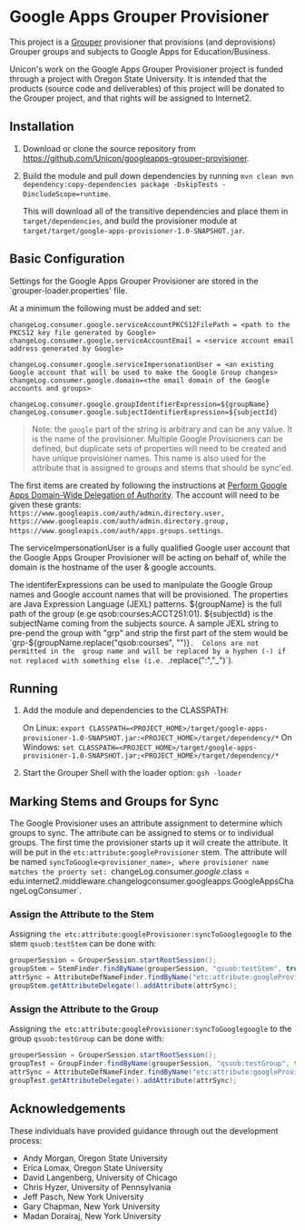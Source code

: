 Google Apps Grouper Provisioner
==============================

This project is a [Grouper](http://grouper.internet2.edu/) provisioner that provisions (and deprovisions) Grouper groups and subjects to Google Apps for Education/Business. 

Unicon's work on the Google Apps Grouper Provisioner project is funded through a project with Oregon State University. It is intended that the products (source code and deliverables) of this project will be donated to the Grouper project, and that rights will be assigned to Internet2.

## Installation
1. Download or clone the source repository from https://github.com/Unicon/googleapps-grouper-provisioner.

1. Build the module and pull down dependencies by running `mvn clean mvn dependency:copy-dependencies package -DskipTests -DincludeScope=runtime`.

   This will download all of the transitive dependencies and place them in `target/dependencies`, and build the provisioner module at `target/target/google-apps-provisioner-1.0-SNAPSHOT.jar`. 

## Basic Configuration
Settings for the Google Apps Grouper Provisioner are stored in the `grouper-loader.properties' file.

At a minimum the following must be added and set:

```
changeLog.consumer.google.serviceAccountPKCS12FilePath = <path to the PKCS12 key file generated by Google>
changeLog.consumer.google.serviceAccountEmail = <service account email address generated by Google>

changeLog.consumer.google.serviceImpersonationUser = <an existing Google account that will be used to make the Google Group changes>
changeLog.consumer.google.domain=<the email domain of the Google accounts and groups>

changeLog.consumer.google.groupIdentifierExpression=${groupName}
changeLog.consumer.google.subjectIdentifierExpression=${subjectId}
```
>Note: the `google` part of the string is arbitrary and can be any value. It is the name of the provisioner. Multiple Google Provisioners can be defined, but duplicate sets of properties will need to be created and have unique provisioner names. This name is also used for the attribute that is assigned to groups and stems that should be sync'ed.

The first items are created by following the instructions at [Perform Google Apps Domain-Wide Delegation of Authority](https://developers.google.com/admin-sdk/directory/v1/guides/delegation).
The account will need to be given these grants: `https://www.googleapis.com/auth/admin.directory.user, https://www.googleapis.com/auth/admin.directory.group, https://www.googleapis.com/auth/apps.groups.settings`.

The serviceImpersonationUser is a fully qualified Google user account that the Google Apps Grouper Provisioner will be 
acting on behalf of, while the domain is the hostname of the user & google accounts.
 
The identiferExpressions can be used to manipulate the Google Group names and Google account names that will be provisioned. The 
properties are Java Expression Language (JEXL) patterns. ${groupName} is the full path of the group (e.ge qsob:courses:ACCT251:01).
${subjectId} is the subjectName coming from the subjects source. A sample JEXL string to pre-pend the group with "grp" and 
strip the first part of the stem would be `grp-${groupName.replace("qsob:courses", "")}`.  Colons are not permitted in the 
group name and will be replaced by a hyphen (-) if not replaced with something else (i.e. `.replace(":","_")`).

## Running
1. Add the module and dependencies to the CLASSPATH:

   On Linux: `export CLASSPATH=<PROJECT_HOME>/target/google-apps-provisioner-1.0-SNAPSHOT.jar:<PROJECT_HOME>/target/dependency/*`
   On Windows: `set CLASSPATH=<PROJECT_HOME>/target/google-apps-provisioner-1.0-SNAPSHOT.jar;<PROJECT_HOME>/target/dependency/*`
    
1. Start the Grouper Shell with the loader option: `gsh -loader`

## Marking Stems and Groups for Sync

The Google Provisioner uses an attribute assignment to determine which groups to sync. The attribute can be assigned to stems or to individual groups. The first time the provisioner starts up it will create the attribute. It will be put in the `etc:attribute:googleProvisioner` stem. The attribute will be named `syncToGoogle<provisioner_name>, where provisioner name matches the proerty set: `changeLog.consumer.*google*.class = edu.internet2.middleware.changelogconsumer.googleapps.GoogleAppsChangeLogConsumer`.

### Assign the Attribute to the Stem
Assigning `the etc:attribute:googleProvisioner:syncToGooglegoogle` to the stem `qsuob:testStem` can be done with:

```java
grouperSession = GrouperSession.startRootSession();
groupStem = StemFinder.findByName(grouperSession, "qsuob:testStem", true);
attrSync = AttributeDefNameFinder.findByName("etc:attribute:googleProvisioner:syncToGooglegoogle",true);
groupStem.getAttributeDelegate().addAttribute(attrSync);
```

### Assign the Attribute to the Group
Assigning `the etc:attribute:googleProvisioner:syncToGooglegoogle` to the group `qsuob:testGroup` can be done with:

```java
grouperSession = GrouperSession.startRootSession();
groupTest = GroupFinder.findByName(grouperSession, "qsuob:testGroup", true);
attrSync = AttributeDefNameFinder.findByName("etc:attribute:googleProvisioner:syncToGooglegoogle", true);
groupTest.getAttributeDelegate().addAttribute(attrSync);
```


## Acknowledgements
These individuals have provided guidance through out the development process:

* Andy Morgan, Oregon State University 
* Erica Lomax, Oregon State University
* David Langenberg, University of Chicago
* Chris Hyzer, University of Pennsylvania
* Jeff Pasch, New York University
* Gary Chapman, New York University
* Madan Dorairaj, New York University

